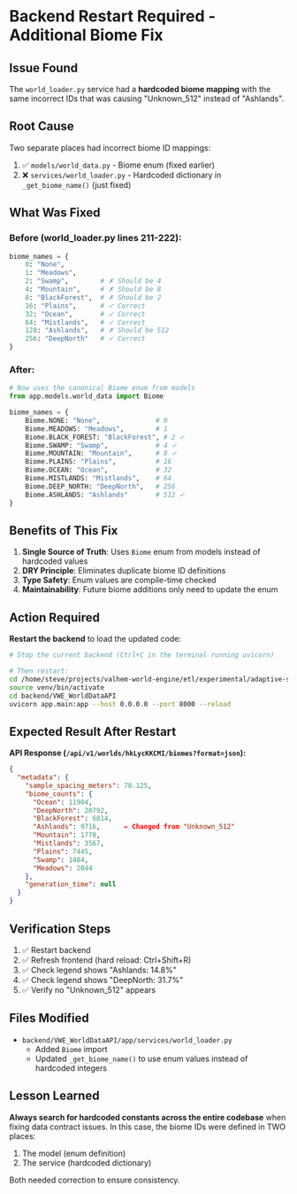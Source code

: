 # Backend Restart Required - Additional Biome Fix

## Issue Found
The `world_loader.py` service had a **hardcoded biome mapping** with the same incorrect IDs that was causing "Unknown_512" instead of "Ashlands".

## Root Cause
Two separate places had incorrect biome ID mappings:
1. ✅ `models/world_data.py` - Biome enum (fixed earlier)
2. ❌ `services/world_loader.py` - Hardcoded dictionary in `_get_biome_name()` (just fixed)

## What Was Fixed

### Before (world_loader.py lines 211-222):
```python
biome_names = {
    0: "None",
    1: "Meadows",
    2: "Swamp",        # ✗ Should be 4
    4: "Mountain",     # ✗ Should be 8
    8: "BlackForest",  # ✗ Should be 2
    16: "Plains",      # ✓ Correct
    32: "Ocean",       # ✓ Correct
    64: "Mistlands",   # ✓ Correct
    128: "Ashlands",   # ✗ Should be 512
    256: "DeepNorth"   # ✓ Correct
}
```

### After:
```python
# Now uses the canonical Biome enum from models
from app.models.world_data import Biome

biome_names = {
    Biome.NONE: "None",              # 0
    Biome.MEADOWS: "Meadows",        # 1
    Biome.BLACK_FOREST: "BlackForest", # 2 ✓
    Biome.SWAMP: "Swamp",            # 4 ✓
    Biome.MOUNTAIN: "Mountain",      # 8 ✓
    Biome.PLAINS: "Plains",          # 16
    Biome.OCEAN: "Ocean",            # 32
    Biome.MISTLANDS: "Mistlands",    # 64
    Biome.DEEP_NORTH: "DeepNorth",   # 256
    Biome.ASHLANDS: "Ashlands"       # 512 ✓
}
```

## Benefits of This Fix
1. **Single Source of Truth**: Uses `Biome` enum from models instead of hardcoded values
2. **DRY Principle**: Eliminates duplicate biome ID definitions
3. **Type Safety**: Enum values are compile-time checked
4. **Maintainability**: Future biome additions only need to update the enum

## Action Required

**Restart the backend** to load the updated code:

```bash
# Stop the current backend (Ctrl+C in the terminal running uvicorn)

# Then restart:
cd /home/steve/projects/valhem-world-engine/etl/experimental/adaptive-sampling-client
source venv/bin/activate
cd backend/VWE_WorldDataAPI
uvicorn app.main:app --host 0.0.0.0 --port 8000 --reload
```

## Expected Result After Restart

**API Response (`/api/v1/worlds/hkLycKKCMI/biomes?format=json`):**
```json
{
  "metadata": {
    "sample_spacing_meters": 78.125,
    "biome_counts": {
      "Ocean": 11904,
      "DeepNorth": 20792,
      "BlackForest": 6814,
      "Ashlands": 9716,      ← Changed from "Unknown_512"
      "Mountain": 1770,
      "Mistlands": 3567,
      "Plains": 7445,
      "Swamp": 1484,
      "Meadows": 2044
    },
    "generation_time": null
  }
}
```

## Verification Steps
1. ✅ Restart backend
2. ✅ Refresh frontend (hard reload: Ctrl+Shift+R)
3. ✅ Check legend shows "Ashlands: 14.8%"
4. ✅ Check legend shows "DeepNorth: 31.7%"
5. ✅ Verify no "Unknown_512" appears

## Files Modified
- `backend/VWE_WorldDataAPI/app/services/world_loader.py`
  - Added `Biome` import
  - Updated `_get_biome_name()` to use enum values instead of hardcoded integers

## Lesson Learned
**Always search for hardcoded constants across the entire codebase** when fixing data contract issues. In this case, the biome IDs were defined in TWO places:
1. The model (enum definition)
2. The service (hardcoded dictionary)

Both needed correction to ensure consistency.

